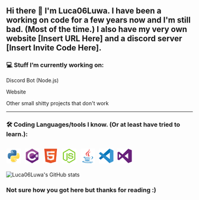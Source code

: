 Hi there 👋 I'm Luca06Luwa. I have been a working on code for a few years now and I'm still bad. (Most of the time.) I also have my very own website [Insert URL Here] and a discord server [Insert Invite Code Here].
---
### :computer: Stuff I’m currently working on:

Discord Bot (Node.js)

Website

Other small shitty projects that don't work

---
### :hammer_and_wrench: Coding Languages/tools I know. (Or at least have tried to learn.):

<img src="https://github.com/devicons/devicon/blob/master/icons/python/python-original.svg" title="PYTHON" alt="PYTHON" width="40" height="40"/>&nbsp;
 <img src="https://github.com/devicons/devicon/blob/master/icons/csharp/csharp-original.svg"  title="CSHARP" alt="CSHARP" width="40" height="40"/>&nbsp;
 <img src="https://github.com/devicons/devicon/blob/master/icons/html5/html5-original.svg" title="HTML5" alt="HTML" width="40" height="40"/>&nbsp;
 <img src="https://github.com/devicons/devicon/blob/master/icons/nodejs/nodejs-original.svg" title="JavaScript" alt="JavaScript" width="40" height="40"/>&nbsp;
 <img src="https://github.com/devicons/devicon/blob/master/icons/java/java-original.svg" title="NodeJS" alt="NodeJS" width="40" height="40"/>&nbsp;
 <img src="https://github.com/devicons/devicon/blob/master/icons/vscode/vscode-original.svg" title="VSCODE" alt="VSCODE" width="40" height="40"/>&nbsp;
 <img src="https://github.com/devicons/devicon/blob/master/icons/visualstudio/visualstudio-plain.svg" title="VS" alt="VS" width="40" height="40"/>&nbsp;
---
![Luca06Luwa's GitHub stats](https://github-readme-stats.vercel.app/api?username=luca06luwa&show_icons=true&theme=gotham)

<h3> Not sure how you got here but thanks for reading :) </h3>

